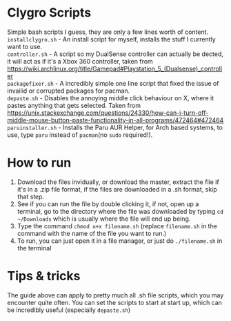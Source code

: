 # Clygro Scripts
Simple bash scripts I guess, they are only a few lines worth of content. <br>
`installclygro.sh` - An install script for myself, installs the stuff I currently want to use. <br>
`controller.sh` - A script so my DualSense controller can actually be dected, it will act as if it's a Xbox 360 controller, taken from https://wiki.archlinux.org/title/Gamepad#Playstation_5_(Dualsense)_controller <br>
`packagefixer.sh` - A incredibly simple one line script that fixed the issue of invailid or corrupted packages for pacman. <br>
`depaste.sh` - Disables the annoying middle click behaviour on X, where it pastes anything that gets selected. Taken from https://unix.stackexchange.com/questions/24330/how-can-i-turn-off-middle-mouse-button-paste-functionality-in-all-programs/472464#472464 <br>
`paruinstaller.sh` - Installs the Paru AUR Helper, for Arch based systems, to use, type `paru` instead of `pacman`(no `sudo` required!). <br>
# How to run
1. Download the files invidually, or download the master, extract the file if it's in a .zip file format, if the files are downloaded in a .sh format, skip that step.
2. See if you can run the file by double clicking it, if not, open up a terminal, go to the directory where the file was downloaded by typing `cd ~/Downloads` which is usually where the file will end up being. 
3. Type the command `chmod u+x filename.sh` (replace `filename.sh` in the command with the name of the file you want to run.)
4. To run, you can just open it in a file manager, or just do `./filename.sh` in the terminal
# Tips & tricks
The guide above can apply to pretty much all .sh file scripts, which you may encounter quite often.
You can set the scripts to start at start up, which can be incredibly useful (especially `depaste.sh`)

